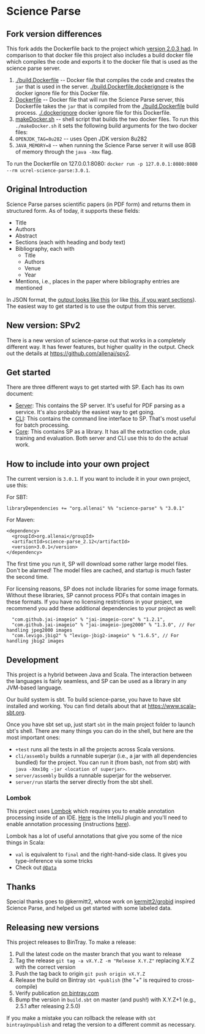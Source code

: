 # Science Parse

## Fork version differences

This fork adds the Dockerfile back to the project which [version 2.0.3 had](https://github.com/allenai/science-parse/tree/v2.0.3). In comparison to that docker file this project also includes a build docker file which compiles the code and exports it to the docker file that is used as the science parse server.

1. [./build.Dockerfile](./build.Dockerfile) -- Docker file that compiles the code and creates the `jar` that is used in the server. [./build.Dockerfile.dockerignore](build.Dockerfile.dockerignore) is the docker ignore file for this Docker file.
2. [Dockerfile](./Dockerfile) -- Docker file that will run the Science Parse server, this Dockerfile takes the `jar` that is compiled from the [./build.Dockerfile](./build.Dockerfile) build process. [./.dockerignore](./.dockerignore) docker ignore file for this Dockerfile.
3. [makeDocker.sh](./makeDocker.sh) -- shell script that builds the two docker files. To run this `./makeDocker.sh` it sets the following build arguments for the two docker files:
  1. `OPENJDK_TAG=8u282` -- uses Open JDK version 8u282
  2. `JAVA_MEMORY=8` -- when running the Science Parse server it will use 8GB of memory through the `java -Xmx` flag.

To run the Dockerfile on 127.0.0.1:8080: `docker run -p 127.0.0.1:8080:8080 --rm ucrel-science-parse:3.0.1`.

## Original Introduction

Science Parse parses scientific papers (in PDF form) and returns them in structured form. As of today, it supports these fields:
 * Title
 * Authors
 * Abstract
 * Sections (each with heading and body text)
 * Bibliography, each with
   * Title
   * Authors
   * Venue
   * Year
 * Mentions, i.e., places in the paper where bibliography entries are mentioned

In JSON format, the [output looks like this](http://scienceparse.allenai.org/v1/498bb0efad6ec15dd09d941fb309aa18d6df9f5f) (or like [this, if you want sections](http://scienceparse.allenai.org/v1/498bb0efad6ec15dd09d941fb309aa18d6df9f5f?skipFields=sections)). The easiest way to get started is to use the output from this server.

## New version: SPv2

There is a new version of science-parse out that works in a completely different way. It has fewer
features, but higher quality in the output. Check out the details at https://github.com/allenai/spv2.

## Get started

There are three different ways to get started with SP. Each has its own document:

 * [Server](server/README.md): This contains the SP server. It's useful for PDF parsing as a service. It's also probably the easiest way to get going.
 * [CLI](cli/README.md): This contains the command line interface to SP. That's most useful for batch processing.
 * [Core](core/README.md): This contains SP as a library. It has all the extraction code, plus training and evaluation. Both server and CLI use this to do the actual work.

## How to include into your own project
 
The current version is `3.0.1`. If you want to include it in your own project, use this:

For SBT:
```
libraryDependencies += "org.allenai" %% "science-parse" % "3.0.1"
```

For Maven:
```
<dependency>
  <groupId>org.allenai</groupId>
  <artifactId>science-parse_2.12</artifactId>
  <version>3.0.1</version>
</dependency>
```

The first time you run it, SP will download some rather large model files. Don't be alarmed! The model files are cached, and startup is much faster the second time.

For licensing reasons, SP does not include libraries for some image formats. Without these
libraries, SP cannot process PDFs that contain images in these formats. If you have no
licensing restrictions in your project, we recommend you add these additional dependencies to your
project as well:
```
  "com.github.jai-imageio" % "jai-imageio-core" % "1.2.1",
  "com.github.jai-imageio" % "jai-imageio-jpeg2000" % "1.3.0", // For handling jpeg2000 images
  "com.levigo.jbig2" % "levigo-jbig2-imageio" % "1.6.5", // For handling jbig2 images
```

## Development

This project is a hybrid between Java and Scala. The interaction between the languages is fairly seamless, and SP can be used as a library in any JVM-based language.

Our build system is sbt. To build science-parse, you have to have sbt installed and working. You can
find details about that at https://www.scala-sbt.org.

Once you have sbt set up, just start `sbt` in the main project folder to launch sbt's shell. There
are many things you can do in the shell, but here are the most important ones:
 * `+test` runs all the tests in all the projects across Scala versions.
 * `cli/assembly` builds a runnable superjar (i.e., a jar with all dependencies bundled) for the
   project. You can run it (from bash, not from sbt) with `java -Xmx10g -jar <location of superjar>`.
 * `server/assembly` builds a runnable superjar for the webserver.
 * `server/run` starts the server directly from the sbt shell.

### Lombok

This project uses [Lombok](https://projectlombok.org) which requires you to enable annotation processing inside of an IDE.
[Here](https://plugins.jetbrains.com/plugin/6317) is the IntelliJ plugin and you'll need to enable annotation processing (instructions [here](https://www.jetbrains.com/idea/help/configuring-annotation-processing.html)).

Lombok has a lot of useful annotations that give you some of the nice things in Scala:

* `val` is equivalent to `final` and the right-hand-side class. It gives you type-inference via some tricks
* Check out [`@Data`](https://projectlombok.org/features/Data.html)

## Thanks

Special thanks goes to @kermitt2, whose work on [kermitt2/grobid](https://github.com/kermitt2/grobid) inspired Science Parse, and helped us get started with some labeled data.

Releasing new versions
----------------------

This project releases to BinTray.  To make a release:

1. Pull the latest code on the master branch that you want to release
1. Tag the release `git tag -a vX.Y.Z -m "Release X.Y.Z"` replacing X.Y.Z with the correct version
1. Push the tag back to origin `git push origin vX.Y.Z`
1. Release the build on Bintray `sbt +publish` (the "+" is required to cross-compile)
1. Verify publication [on bintray.com](https://bintray.com/allenai/maven)
1. Bump the version in `build.sbt` on master (and push!) with X.Y.Z+1 (e.g., 2.5.1 after
 releasing 2.5.0)

If you make a mistake you can rollback the release with `sbt bintrayUnpublish` and retag the
 version to a different commit as necessary.
